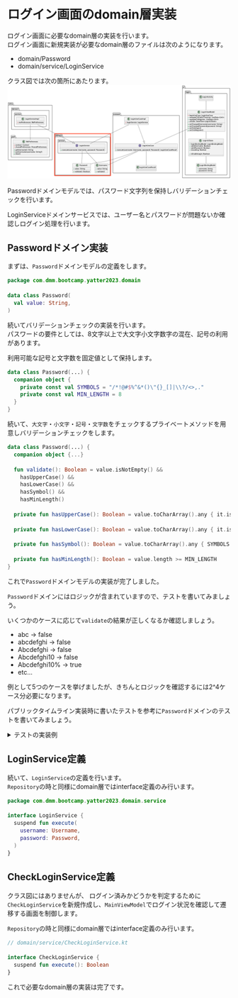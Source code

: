 # ログイン画面のdomain層実装
ログイン画面に必要なdomain層の実装を行います。  
ログイン画面に新規実装が必要なdomain層のファイルは次のようになります。  

- domain/Password
- domain/service/LoginService

クラス図では次の箇所にあたります。  
![login_class_domain](../../image/3/login_class_domain.png)

Passwordドメインモデルでは、パスワード文字列を保持しバリデーションチェックを行います。  

LoginServiceドメインサービスでは、ユーザー名とパスワードが問題ないか確認しログイン処理を行います。  

## Passwordドメイン実装

まずは、`Password`ドメインモデルの定義をします。  

```Kotlin
package com.dmm.bootcamp.yatter2023.domain

data class Password(
  val value: String,
)
```

続いてバリデーションチェックの実装を行います。  
パスワードの要件としては、8文字以上で大文字小文字数字の混在、記号の利用があります。  

利用可能な記号と文字数を固定値として保持します。  

```Kotlin
data class Password(...) {
  companion object {
    private const val SYMBOLS = "/*!@#$%^&*()\"{}_[]|\\?/<>,."
    private const val MIN_LENGTH = 8
  }
}
```

続いて、`大文字`・`小文字`・`記号`・`文字数`をチェックするプライベートメソッドを用意しバリデーションチェックをします。  

```Kotlin
data class Password(...) {
  companion object {...}

  fun validate(): Boolean = value.isNotEmpty() &&
    hasUpperCase() &&
    hasLowerCase() &&
    hasSymbol() &&
    hasMinLength()

  private fun hasUpperCase(): Boolean = value.toCharArray().any { it.isUpperCase() }

  private fun hasLowerCase(): Boolean = value.toCharArray().any { it.isLowerCase() }

  private fun hasSymbol(): Boolean = value.toCharArray().any { SYMBOLS.contains(it) }

  private fun hasMinLength(): Boolean = value.length >= MIN_LENGTH
}
```

これで`Password`ドメインモデルの実装が完了しました。  

`Password`ドメインにはロジックが含まれていますので、テストを書いてみましょう。  

いくつかのケースに応じて`validate`の結果が正しくなるか確認しましょう。  

- abc → false
- abcdefghi → false
- Abcdefghi → false
- Abcdefghi10 → false
- Abcdefghi10% → true
- etc...

例として5つのケースを挙げましたが、きちんとロジックを確認するには2^4ケース分必要になります。  

パブリックタイムライン実装時に書いたテストを参考に`Password`ドメインのテストを書いてみましょう。  

<details>
<summary>テストの実装例</summary>

```Kotlin
class PasswordSpec {
  @Test
  fun checkValidate() = runTest {
    val testCase = listOf(
      "abc" to false,
      "abcdefghi" to false,
      "Abcdefghi" to false,
      "Abcdefghi10" to false,
      "Abcdefghi10%" to true,
    )

    testCase.forEach {
      assertThat(Password(it.first).validate()).isEqualTo(it.second)
    }
  }
}
```
</details>


## LoginService定義

続いて、`LoginService`の定義を行います。  
`Repository`の時と同様にdomain層ではinterface定義のみ行います。  

```Kotlin
package com.dmm.bootcamp.yatter2023.domain.service

interface LoginService {
  suspend fun execute(
    username: Username,
    password: Password,
  )
}
```

## CheckLoginService定義
クラス図にはありませんが、
ログイン済みかどうかを判定するために`CheckLoginService`を新規作成し、`MainViewModel`でログイン状況を確認して遷移する画面を制御します。  

`Repository`の時と同様にdomain層ではinterface定義のみ行います。  

```Kotlin
// domain/service/CheckLoginService.kt

interface CheckLoginService {
  suspend fun execute(): Boolean
}
```

これで必要なdomain層の実装は完了です。  
